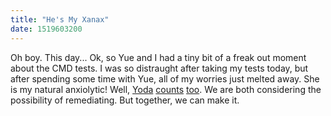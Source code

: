 ```yaml
---
title: "He's My Xanax"
date: 1519603200
---
```

Oh boy. This day... Ok, so Yue and I had a tiny bit of a freak out moment about the CMD tests. I was so distraught after taking my tests today, but after spending some time with Yue, all of my worries just melted away. She is my natural anxiolytic! Well, [Yoda](https://media.giphy.com/media/k3wGpp75gvhp6/giphy.gif) [counts](https://media.giphy.com/media/4ZYNlrSn7TTX2/giphy.gif) [too](https://media.giphy.com/media/yPfQBsFmoQVUI/giphy.gif). We are both considering the possibility of remediating. But together, we can make it.
